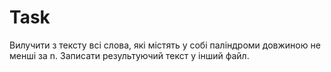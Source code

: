 # Task
Вилучити з тексту всі слова, які містять у собі паліндроми довжиною не менші за n. Записати результуючий текст у інший файл.
